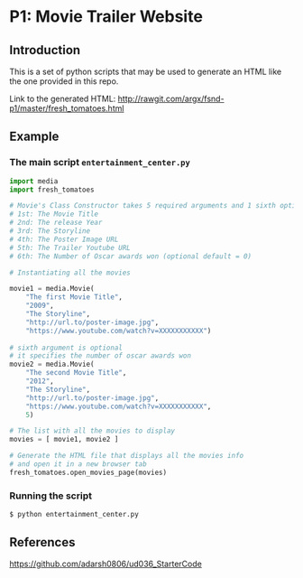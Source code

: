 # P1: Movie Trailer Website
## Introduction

This is a set of python scripts that may be used to generate an HTML like the one provided in this repo.

Link to the generated HTML: http://rawgit.com/argx/fsnd-p1/master/fresh_tomatoes.html

## Example

### The main script `entertainment_center.py`
```python
import media
import fresh_tomatoes

# Movie's Class Constructor takes 5 required arguments and 1 sixth optional argument
# 1st: The Movie Title
# 2nd: The release Year
# 3rd: The Storyline
# 4th: The Poster Image URL
# 5th: The Trailer Youtube URL
# 6th: The Number of Oscar awards won (optional default = 0)

# Instantiating all the movies

movie1 = media.Movie(
    "The first Movie Title",
    "2009",
    "The Storyline",
    "http://url.to/poster-image.jpg",
    "https://www.youtube.com/watch?v=XXXXXXXXXXX")
    
# sixth argument is optional
# it specifies the number of oscar awards won
movie2 = media.Movie(
    "The second Movie Title",
    "2012",
    "The Storyline",
    "http://url.to/poster-image.jpg",
    "https://www.youtube.com/watch?v=XXXXXXXXXXX",
    5)

# The list with all the movies to display
movies = [ movie1, movie2 ]

# Generate the HTML file that displays all the movies info
# and open it in a new browser tab
fresh_tomatoes.open_movies_page(movies)

```

### Running the script

```
$ python entertainment_center.py
```

## References

https://github.com/adarsh0806/ud036_StarterCode

